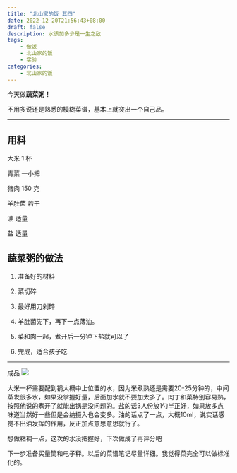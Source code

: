 ```yaml
---
title: "北山家的饭 其四"
date: 2022-12-20T21:56:43+08:00
draft: false 
description: 水该加多少是一生之敌
tags: 
    - 做饭
    - 北山家的饭
    - 实验
categories: 
    - 北山家的饭
---
```

今天做**蔬菜粥！**

不用多说还是熟悉的模糊菜谱，基本上就突出一个自己品。


----------

## 用料  

大米 1 杯

青菜 一小把

猪肉 150 克

羊肚菌 若干

油 适量

盐 适量

## 蔬菜粥的做法  

1.  准备好的材料

2.  菜切碎

3.  最好用刀剁碎

4.  羊肚菌先下，再下一点薄油。

5.  菜和肉一起，煮开后一分钟下盐就可以了

6.  完成，适合孩子吃

------------
成品 ![](https://s2.loli.net/2022/12/20/gHlDTLnMZkIfvae.jpg?raw=true)

大米一杯需要配到锅大概中上位置的水，因为米煮熟还是需要20-25分钟的，中间蒸发很多水，如果没掌握好量，后面加水就不要加太多了。肉丁和菜特别容易熟，按照他说的煮开了就能出锅是没问题的。盐的话3人份放1勺半正好，如果放多点味道当然好一些但是会纳摄入也会变多。油的话点了一点，大概10ml，说实话感觉不出油发挥的作用，反正加点意思意思就行了。

想做粘稠一点，这次的水没把握好，下次做成了再评分吧

下一步准备买量筒和电子秤。以后的菜谱笔记尽量详细。我觉得菜完全可以做标准化的。


